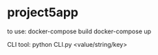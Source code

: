 # project5app
to use:
	docker-compose build
	docker-compose up

CLI tool:
	python CLI.py <rest method> <value/string/key> <if kv-record:value> <if kv-record: post OR put>
